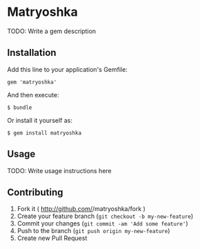 # Matryoshka

TODO: Write a gem description

## Installation

Add this line to your application's Gemfile:

    gem 'matryoshka'

And then execute:

    $ bundle

Or install it yourself as:

    $ gem install matryoshka

## Usage

TODO: Write usage instructions here

## Contributing

1. Fork it ( http://github.com/<my-github-username>/matryoshka/fork )
2. Create your feature branch (`git checkout -b my-new-feature`)
3. Commit your changes (`git commit -am 'Add some feature'`)
4. Push to the branch (`git push origin my-new-feature`)
5. Create new Pull Request
